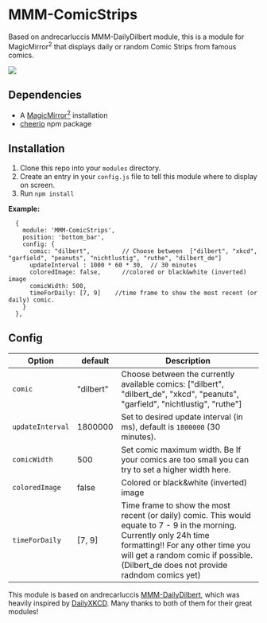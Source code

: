 # MMM-ComicStrips
Based on andrecarluccis MMM-DailyDilbert module, this is a module for MagicMirror<sup>2</sup> that displays daily or random Comic Strips from famous comics.

<img src="garfield.png"></img>

## Dependencies
  * A [MagicMirror<sup>2</sup>](https://github.com/MichMich/MagicMirror) installation
  * [cheerio](https://github.com/cheeriojs/cheerio) npm package

## Installation
  1. Clone this repo into your `modules` directory.
  2. Create an entry in your `config.js` file to tell this module where to display on screen.
  3. Run `npm install`

 **Example:**
```
  {
    module: 'MMM-ComicStrips',
    position: 'bottom_bar',
    config: {
      comic: "dilbert",         // Choose between  ["dilbert", "xkcd", "garfield", "peanuts", "nichtlustig", "ruthe", "dilbert_de"]
      updateInterval : 1000 * 60 * 30,  // 30 minutes
      coloredImage: false,      //colored or black&white (inverted) image
      comicWidth: 500,
      timeForDaily: [7, 9]    //time frame to show the most recent (or daily) comic.
    }
  },
```

## Config
| **Option** | **default** | **Description** |
| --- | --- | --- |
| `comic` | "dilbert" | Choose between the currently available comics: ["dilbert", "dilbert_de", "xkcd", "peanuts", "garfield", "nichtlustig", "ruthe"] |
| `updateInterval` | 1800000 | Set to desired update interval (in ms), default is `1800000` (30 minutes). |
| `comicWidth` | 500 | Set comic maximum width. Be If your comics are too small you can try to set a higher width here. |
| `coloredImage` | false | Colored or black&white (inverted) image |
| `timeForDaily` | [7, 9] | Time frame to show the most recent (or daily) comic. This would equate to 7 - 9 in the morning. Currently only 24h time formatting!! For any other time you will get a random comic if possible. (Dilbert_de does not provide radndom comics yet) |




This module is based on andrecarluccis [MMM-DailyDilbert](https://github.com/andrecarlucci/MMM-DailyDilbert), which was heavily inspired by [DailyXKCD](https://github.com/Blastitt/DailyXKCD).
Many thanks to both of them for their great modules!

